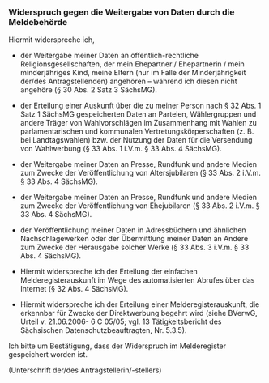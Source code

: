 ### Widerspruch gegen die Weitergabe von Daten durch die Meldebehörde

Hiermit widerspreche ich,

+  der Weitergabe meiner Daten an öffentlich-rechtliche Religionsgesellschaften, der mein Ehepartner / Ehepartnerin / mein minderjähriges Kind, meine Eltern (nur im Falle der Minderjährigkeit der/des Antragstellenden) angehören – während ich diesen nicht angehöre (§ 30 Abs. 2 Satz 3 SächsMG).

+ der Erteilung einer Auskunft über die zu meiner Person nach § 32 Abs. 1 Satz 1 SächsMG gespeicherten Daten an Parteien, Wählergruppen und andere Träger von Wahlvorschlägen im Zusammenhang mit Wahlen zu parlamentarischen und kommunalen Vertretungskörperschaften (z. B. bei Landtagswahlen) bzw. der Nutzung der Daten für die Versendung von Wahlwerbung (§ 33 Abs. 1 i.V.m. § 33 Abs. 4 SächsMG).

+ der Weitergabe meiner Daten an Presse, Rundfunk und andere Medien zum Zwecke der Veröffentlichung von Altersjubilaren (§ 33 Abs. 2 i.V.m. § 33 Abs. 4 SächsMG).

+ der Weitergabe meiner Daten an Presse, Rundfunk und andere Medien zum Zwecke der Veröffentlichung von Ehejubilaren (§ 33 Abs. 2 i.V.m. § 33 Abs. 4 SächsMG).

+ der Veröffentlichung meiner Daten in Adressbüchern und ähnlichen Nachschlagewerken oder der Übermittlung meiner Daten an Andere zum Zwecke der Herausgabe solcher Werke (§ 33 Abs. 3 i.V.m. § 33 Abs. 4 SächsMG).

+ Hiermit widerspreche ich der Erteilung der einfachen Melderegisterauskunft im Wege des automatisierten Abrufes über das Internet (§ 32 Abs. 4 SächsMG).

+ Hiermit widerspreche ich der Erteilung einer Melderegisterauskunft, die erkennbar für Zwecke der Direktwerbung begehrt wird (siehe BVerwG, Urteil v. 21.06.2006- 6 C 05/05; vgl. 13 Tätigkeitsbericht des Sächsischen Datenschutzbeauftragten, Nr. 5.3.5).

Ich bitte um Bestätigung, dass der Widerspruch im Melderegister gespeichert worden ist.

(Unterschrift der/des Antragstellerin/-stellers)
